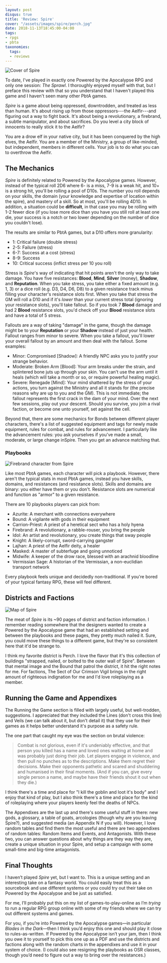 ```yaml
---
layout: post
disqus: true
title: 'Review: Spire'
cover: "/assets/images/spire/perch.jpg"
date: 2018-11-13T18:45:00-04:00
tags:
- rpgs
- pbta
taxonomies:
  tags:
  - reviews
---
```

![Cover of Spire](./cover.jpg)

To date, I've played in exactly one Powered by the Apocalypse RPG and only one session: _The Sprawl_. I thoroughly enjoyed myself with that, but I preface this review with that so you understand that I haven't played this game and I haven't seen many other PbtA games.

_Spire_ is a game about being oppressed, downtrodden, and treated as less than human. It's about rising up from those oppressors---the Aelfir---and figuring out a way to fight back. It's about being a revolutionary, a firebrand, a subtle manipulator, and about sacrifices. Do you level a city block of innocents to really stick it to the Aelfir?

You are a drow elf in your native city, but it has been conquered by the high elves, the Aelfir. You are a member of the Ministry, a group of like-minded, but independent, members in different cells. Your job is to do what you can to overthrow the Aelfir.

## The Mechanics

_Spire_ is definitely related to Powered by the Apocalypse games. However, instead of the typical roll 2D6 where 6- is a miss, 7-9 is a weak hit, and 10+ is a strong hit, you'll be rolling a pool of D10s. The number you roll depends on your skills, the domain (your knowledge and expertise of location within the spire), and mastery of a skill. So at most, you'll be rolling 4D10. In addition, a situation could be **difficult**, in that case you may be rolling with 1-2 fewer dice (if you lose more dice than you have you still roll at least one die, your success is a notch or two lower depending on the number of dice you couldn't lose).

The results are similar to PbtA games, but a D10 offers more granularity:

- 1: Critical failure (double stress)
- 2-5: Failure (stress)
- 6-7: Success at a cost (stress)
- 8-9: Success
- 10: Critical success (inflict stress per 10 you roll)

Stress is _Spire_'s way of indicating that hit points aren't the only way to take damage. You have five resistances: **Blood**, **Mind**, **Silver** (money), **Shadow**, and **Reputation**. When you take stress, you take either a fixed amount (e.g. 1, 3) or a dice roll (e.g. D3, D4, D6, D8) to a given resistance track minus filling your character's resistance slots first. When you take that stress the GM will roll a D10 and if it's _lower_ than your current stress total (ignoring your resistance slots), you'll take fallout. So if you took 7 **Blood** damage and had 2 **Blood** resistance slots, you'd check off your **Blood** resistance slots and have a total of 5 stress.

Fallouts are a way of taking "damage" in the game, though the damage might be to your **Reputation** or your **Shadow** instead of just your health. Fallout ranges from minor to severe. When you take a fallout, you'll lower your overall fallout by an amount and then deal with the fallout. Some examples:

- Minor: Compromised [Shadow]: A friendly NPC asks you to justify your strange behavior.
- Moderate: Broken Arm [Blood]: Your arm breaks under the strain, and splintered bone juts up through your skin. You can't use the arm until it heals (which will take a month or so, or require powerful healing magic).
- Severe: Renegade [Mind]: Your mind shattered by the stress of your actions, you turn against the Ministry and all it stands for (the precise reasons why are up to you and the GM). This is not immediate; the fallout represents the first crack in the dam of your mind. Over the next few sessions, play out your descent. Should you survive, you join a rival faction, or become one unto yourself, set against the cell.

Beyond that, there are some mechanics for Bonds between different player characters, there's a list of suggested equipment and tags for newly made equipment, rules for combat, and rules for advancement. I particularly like the advancement rules: you ask yourselves if you've made a small, moderate, or large change inSpire. Then you get an advance matching that.

### Playbooks

![Firebrand character from Spire](./firebrand.jpg)

Like most PbtA games, each character will pick a playbook. However, there aren't the typical stats in most PbtA games, instead you have skills, domains, and resistances (and resistance slots). Skills and domains are binary: you either have them or you don't. Resistance slots are numerical and function as "armor" to a given resistance.

There are 10 playbooks players can pick from:

- Azurite: A merchant with connections everywhere
- Bound: A vigilante with gods in their equipment
- Carrion-Priest: A priest of a heretical sect who has a holy hyena
- Firebrand: A revolutionary, a rabble-rouser, you bring the people
- Idol: An artist and revolutionary, you create things that sway people
- Knight: A likely-corrupt, sword-carrying gangster
- Lajhan: A priest of the Aelfir deity, a healer
- Masked: A master of subterfuge and going unnoticed
- Midwife: A keeper of the drow race, blessed with an arachnid bloodline
- Vermissian Sage: A historian of the Vermissian, a non-euclidian transport network

Every playbook feels unique and decidedly non-traditional. If you're bored of your typical fantasy RPG, these will feel different.

## Districts and Factions

![Map of Spire](./map.jpg)

The meat of _Spire_ is its ~90 pages of district and faction information. I remember reading somewhere that the designers wanted to create a Powered by the Apocalypse game that had an established setting and between the playbooks and these pages, they pretty much nailed it. Sure, you could move these things to a different game, but they're so consistent here that it'd be strange to.

I think my favorite district is Perch. I love the flavor that it's this collection of buildings "strapped, nailed, or bolted to the outer wall of Spire". Between that mental image and the Bound that patrol the district, it hit the right notes for me. For factions, The Sect of Our Crimson Vigil brings in the right amount of righteous indignation for me and I'd love roleplaying as a member.

## Running the Game and Appendixes

The Running the Game section is filled with largely useful, but well-trodden, suggestions. I appreciated that they included the Lines (don't cross this line) and Veils (we can talk about it, but don't detail it) that they use for their games as it helps better understand it's purpose as a safety rule.

The one part that caught my eye was the section on brutal violence:

> Combat is not glorious, even if it's undeniably effective, and that person you killed has a name and loved ones waiting at home and was probably just doing their job. Let players engage in violence, and then pull no punches as to the descriptions. Make them regret their decisions. Make their opponents pathetic and scared and shuddering and humanised in their final moments. (And if you can, give every single person a name, and maybe have their friends shout it out when they die.)

I think there's a time and place for "I kill the goblin and loot it's body" and I enjoy that kind of play, but I also think there's a time and place for the kind of roleplaying where your players keenly feel the deaths of NPCs.

The Appendixes are the last up and there's some useful stuff in there: new gods, a glossary, a table of goats, arcologies (though why are you leaving Spire?), and suggested media (an Appendix N if you will). However, I love random tables and find them the most useful and there are two appendixes of random tables: Random Items and Events, and Antagonists. With these two, you can answer questions about why things are they way they are, create a unique situation in your Spire, and setup a campaign with some small-time and big-time antagonists.

## Final Thoughts

I haven’t played _Spire_ yet, but I want to. This is a unique setting and an interesting take on a fantasy world. You could easily treat this as a sourcebook and use different systems or you could try out their take on Powered by the Apocalypse and be just as satisfied.

For me, I’ll probably put this on my list of games-to-play-online as I’m _trying_ to run a regular RPG group online with some of my friends where we can try out different systems and games.

For you, if you’re into Powered by the Apocalypse games—in particular _Blades in the Dark_—then I think you’d enjoy this one and should play it close to rules-as-written. If Powered by the Apocalypse isn’t your jam, then I think you owe it to yourself to pick this one up as a PDF and use the districts and factions along with the random charts in the appendixes and use it in your system of choice. (I could also see resigning the playbooks as OSR classes, though you’d need to figure out a way to bring over the resistances.)
